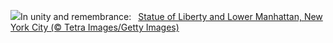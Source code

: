 ![](https://www.bing.com/th?id=OHR.LibertyManhattan_EN-US8781721086_UHD.jpg&w=1000)In unity and remembrance:&nbsp;&ensp;[Statue of Liberty and Lower Manhattan, New York City (© Tetra Images/Getty Images)](https://www.bing.com/th?id=OHR.LibertyManhattan_EN-US8781721086_UHD.jpg)
<br><br/>
